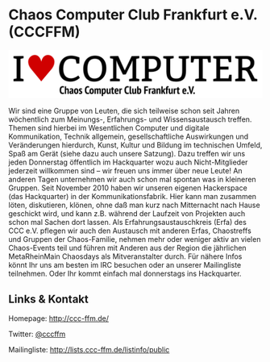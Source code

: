 # Chaos Computer Club Frankfurt e.V. (CCCFFM)
![Chaos Computer Club Frankfurt e.V.](./cccffm.logo.png)

Wir sind eine Gruppe von Leuten, die sich teilweise schon seit Jahren wöchentlich zum Meinungs-,
Erfahrungs- und Wissensaustausch treffen. Themen sind hierbei im Wesentlichen Computer und digitale
Kommunikation, Technik allgemein, gesellschaftliche Auswirkungen und Veränderungen hierdurch, Kunst, Kultur und
Bildung im technischen Umfeld, Spaß am Gerät (siehe dazu auch unsere Satzung).
Dazu treffen wir uns jeden Donnerstag öffentlich im Hackquarter wozu auch Nicht-Mitglieder jederzeit willkommen
sind – wir freuen uns immer über neue Leute! An anderen Tagen unternehmen wir auch schon mal spontan was in
kleineren Gruppen.
Seit November 2010 haben wir unseren eigenen Hackerspace (das Hackquarter) in der Kommunikationsfabrik. Hier
kann man zusammen löten, diskutieren, klönen, ohne daß man kurz nach Mitternacht nach Hause geschickt wird, und
kann z.B. während der Laufzeit von Projekten auch schon mal Sachen dort lassen.
Als Erfahrungsaustauschkreis (Erfa) des CCC e.V. pflegen wir auch den Austausch mit anderen Erfas, Chaostreffs
und Gruppen der Chaos-Familie, nehmen mehr oder weniger aktiv an vielen Chaos-Events teil und führen mit Anderen
aus der Region die jährlichen MetaRheinMain Chaosdays als Mitveranstalter durch. Für nähere Infos könnt Ihr uns
am besten im IRC besuchen oder an unserer Mailingliste teilnehmen. Oder Ihr kommt einfach mal donnerstags ins
Hackquarter.


## Links &amp; Kontakt

Homepage: <http://ccc-ffm.de/>



Twitter: [@cccffm](https://twitter.com/@cccffm)





Mailingliste: <http://lists.ccc-ffm.de/listinfo/public>


